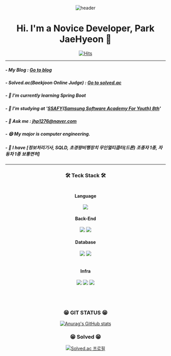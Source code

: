   <div align="center">
  
![header](https://capsule-render.vercel.app/api?type=Waving&text=Welcome!)
# Hi. I'm a Novice Developer, Park JaeHyeon 👋

<!--
**jaehyeon7217/jaehyeon7217** is a ✨ _special_ ✨ repository because its `README.md` (this file) appears on your GitHub profile.


Here are some ideas to get you started:

- 🔭 I’m currently working on ...
- 🌱 I’m currently learning ...
- 👯 I’m looking to collaborate on ...
- 🤔 I’m looking for help with ...
- 💬 Ask me about ...
- 📫 How to reach me: ...
- 😄 Pronouns: ...
- ⚡ Fun fact: ...
-->
[![Hits](https://hits.seeyoufarm.com/api/count/incr/badge.svg?url=https%3A%2F%2Fgithub.com%2Fjaehyeon7217&count_bg=%2379C83D&title_bg=%23555555&icon=checkmarx.svg&icon_color=%23F7FF00&title=hits&edge_flat=false)](https://hits.seeyoufarm.com)

---
  
<div align="left">
  
##### - My Blog : [Go to blog](https://blog.naver.com/jhp1276) 
##### - Solved.ac(Baekjoon Online Judge) : [Go to solved.ac](https://solved.ac/profile/jhp1276)
##### - 🌱 I’m currently learning Spring Boot
##### - 🔭 I’m studying at '[SSAFY(Samsung Software Academy For Youth) 8th](https://www.ssafy.com/ksp/jsp/swp/swpMain.jsp)' 
##### - 💬 Ask me : jhp1276@naver.com
##### - 😄 My major is computer engineering.
##### - 🤔 I have [정보처리기사, SQLD, 초경량비행장치 무인멀티콥터(드론) 조종자 1종, 자동차 1종 보통면허]

  </div>
  
  ---

###  🛠️ Teck Stack 🛠️</br></br>
#### Language

<img src="https://img.shields.io/badge/JAVA-007396?style=flat&logo=Java&logoColor=white" />
  
#### Back-End
  
<img src="https://img.shields.io/badge/spring-6DB33F?style=flat&logo=spring&logoColor=white" />
<img src="https://img.shields.io/badge/JPA-6DB33F?style=flat&logo=JPA&logoColor=white" />
  
#### Database
  
<img src="https://img.shields.io/badge/mysql-4479A1?style=flat&logo=mysql&logoColor=white" />
<img src="https://img.shields.io/badge/MariaDB-003545?style=flat&logo=MariaDB&logoColor=white" /><br><br>

#### Infra
  
<img src="https://img.shields.io/badge/AWS-232F3E?style=flat&logo=amazonaws&logoColor=white" />
<img src="https://img.shields.io/badge/docker-2496ED?style=flat&logo=docker&logoColor=white" />
<img src="https://img.shields.io/badge/jenkins-D24939?style=flat&logo=jenkins&logoColor=white" /><br><br>
<br><br>
  
### 😁 GIT STATUS 😁
  
[![Anurag's GitHub stats](https://github-readme-stats.vercel.app/api?username=jaehyeon7217&show_icons=true&theme=radical)](https://github.com/anuraghazra/github-readme-stats)

### 😁 Solved 😁

[![Solved.ac
프로필](http://mazassumnida.wtf/api/v2/generate_badge?boj=jhp1276)](https://solved.ac/profile/jhp1276)


</div>
